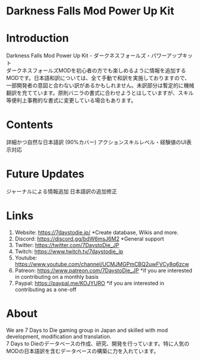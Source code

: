 # Darkness Falls Mod Power Up Kit

# Introduction
Darkness Falls Mod Power Up Kit - ダークネスフォールズ・パワーアップキット<br>
ダークネスフォールズMODを初心者の方でも楽しめるように情報を追加するMODです。日本語和訳については、全て手動で和訳を実施しておりますので、一部開発者の意図と合わない訳があるかもしれません。未訳部分は暫定的に機械翻訳を充てています。原則バニラの書式に合わせようとはしていますが、スキル等便利上事務的な書式に変更している場合もあります。

# Contents
詳細かつ自然な日本語訳 (90%カバー)
アクションスキルレベル・経験値のUI表示対応

# Future Updates
ジャーナルによる情報追加
日本語訳の追加修正

# Links
1. Website: https://7daystodie.jp/ *Create database, Wikis and more.
2. Discord: https://discord.gg/bdW6msJ6M2 *General support
3. Twitter: https://twitter.com/7DaystoDie_JP
4. Twitch: https://www.twitch.tv/7daystodie_jp
5. Youtube: https://www.youtube.com/channel/UCMJMGPmCBQ2uwFVCy8q6zcw
7. Patreon: https://www.patreon.com/7DaystoDie_JP *if you are interested in contributing on a monthly basis
8. Paypal: https://paypal.me/KOJYURO *if you are interested in contributing as a one-off

# About
We are 7 Days to Die gaming group in Japan and skilled with mod development, modification and translation.<br>
7 Days to Dieのデータベースの作成、研究、開発を行っています。特に人気のMODの日本語訳を含むデータベースの構築に力を入れています。
